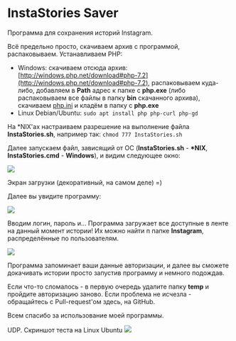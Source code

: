 # InstaStories Saver

Программа для сохранения историй Instagram. 

Всё предельно просто, скачиваем архив с программой, распаковываем. Устанавливаем PHP:

* Windows: скачиваем отсюда архив: [http://windows.php.net/download#php-7.2](http://windows.php.net/download#php-7.2), распаковываем куда-либо, добавляем в **Path** адрес к папке с **php.exe** (либо распаковываем все файлы в папку **bin** скачанного архива), скачиваем [php.ini](https://raw.githubusercontent.com/Ivan-Alone/imageres-storage/master/php.ini) и кладём в папку с **php.exe**
* Linux Debian/Ubuntu: 
```sudo apt install php php-curl php-gd```

На \*NIX'ах настраиваем разрешение на выполнение файла **InstaStories.sh**, например так: 
```chmod 777 InstaStories.sh```

Далее запускаем файл, зависящий от ОС (**InstaStories.sh** - **\*NIX**, **InstaStories.cmd** - **Windows**), и видим следующее окно:

![](https://ivan-alone.github.io/imageres-storage/%D0%A1%D0%BD%D0%B8%D0%BC%D0%BE%D0%BA%20%D1%8D%D0%BA%D1%80%D0%B0%D0%BD%D0%B0%20(65).png)

Экран загрузки (декоративный, на самом деле) =)

Далее вы увидите программу:

![](https://ivan-alone.github.io/imageres-storage/%D0%A1%D0%BD%D0%B8%D0%BC%D0%BE%D0%BA%20%D1%8D%D0%BA%D1%80%D0%B0%D0%BD%D0%B0%20(66).png)

Вводим логин, пароль и... Программа загружает все доступные в ленте на данный момент истории! Их можно найти п папке **Instagram**, распределённые по пользователям.

![](https://raw.githubusercontent.com/Ivan-Alone/imageres-storage/master/test_view.png)

Программа запоминает ваши данные авторизации, и далее вы сможете докачивать истории просто запустив программу и немного подождав. 

Если что-то сломалось - в первую очередь удалите папку **temp** и пройдите авторизацию заново. Если проблема не исчезла - обращайтесь с Pull-request'ом здесь, на GitHub.

Всем спасибо за использование моей программы.

UDP. Скриншот теста на Linux Ubuntu 
![](https://ivan-Alone.github.io/imageres-storage/onLinuxNew.png)
